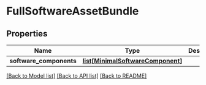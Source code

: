 # FullSoftwareAssetBundle

## Properties
Name | Type | Description | Notes
------------ | ------------- | ------------- | -------------
**software_components** | [**list[MinimalSoftwareComponent]**](MinimalSoftwareComponent.md) |  | [optional] 

[[Back to Model list]](../README.md#documentation-for-models) [[Back to API list]](../README.md#documentation-for-api-endpoints) [[Back to README]](../README.md)


